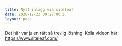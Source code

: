 ```yaml
---
title: Nytt inlägg via siteleaf
date: 2020-12-23 00:27:00 Z
layout: post
---
```


Det här var ju en rätt så trevlig lösning. Kolla videon här https://www.siteleaf.com/
